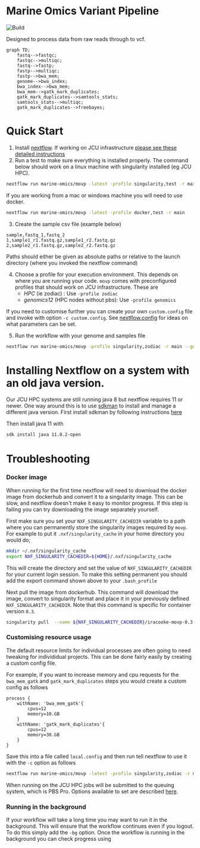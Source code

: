 # Marine Omics Variant Pipeline

![Build](https://github.com/marine-omics/movp/actions/workflows/main.yml/badge.svg)

Designed to process data from raw reads through to vcf. 

```mermaid
graph TD;
	fastq-->fastqc;
	fastqc-->multiqc;
	fastq-->fastp;
	fastp-->multiqc;
	fastp-->bwa_mem;
	genome-->bwa_index;
	bwa_index-->bwa_mem;
	bwa_mem-->gatk_mark_duplicates;
	gatk_mark_duplicates-->samtools_stats;
	samtools_stats-->multiqc;
	gatk_mark_duplicates-->freebayes;
```

# Quick Start

1. Install [nextflow](https://www.nextflow.io/). If working on JCU infrastructure [please see these detailed instructions](https://gist.github.com/iracooke/bec2b24a86eb682f7d3055eea15e61aa)
2. Run a test to make sure everything is installed properly. The command below should work on a linux machine with singularity installed (eg JCU HPC). 
```bash
nextflow run marine-omics/movp -latest -profile singularity,test -r main
```
If you are working from a mac or windows machine you will need to use docker. 
```bash
nextflow run marine-omics/movp -latest -profile docker,test -r main
```
3. Create the sample csv file (example below)
```
sample,fastq_1,fastq_2
1,sample1_r1.fastq.gz,sample1_r2.fastq.gz
2,sample2_r1.fastq.gz,sample2_r2.fastq.gz
```

Paths should either be given as absolute paths or relative to the launch directory (where you invoked the nextflow command)

4. Choose a profile for your execution environment. This depends on where you are running your code. `movp` comes with preconfigured profiles that should work on JCU infrastructure. These are
	- *HPC* (ie zodiac) : Use `-profile zodiac`
	- *genomics12* (HPC nodes without pbs): Use `-profile genomics`

If you need to customise further you can create your own `custom.config` file and invoke with option `-c custom.config`. See [nextflow.config](nextflow.config) for ideas on what parameters can be set.

5. Run the workflow with your genome and samples file
```bash
nextflow run marine-omics/movp -profile singularity,zodiac -r main --genome <genomefile> --samples <samples.csv> --outdir myoutputs
```

# Installing Nextflow on a system with an old java version.

Our JCU HPC systems are still running java 8 but nextflow requires 11 or newer. One way around this is to use [sdkman](https://sdkman.io/) to install and manage a different java version. First install sdkman by following instructions [here](https://sdkman.io/install)

Then install java 11 with
```bash
sdk install java 11.0.2-open
```

# Troubleshooting

### Docker image

When running for the first time nextflow will need to download the docker image from dockerhub and convert it to a singularity image. This can be slow, and nextflow doesn't make it easy to monitor progress.  If this step is failing you can try downloading the image separately yourself. 

First make sure you set your `NXF_SINGULARITY_CACHEDIR` variable to a path where you can permanently store the singularity images required by `movp`. For example to put it `.nxf/singularity_cache` in your home directory you would do;
```bash
mkdir ~/.nxf/singularity_cache
export NXF_SINGULARITY_CACHEDIR=${HOME}/.nxf/singularity_cache
```
This will create the directory and set the value of `NXF_SINGULARITY_CACHEDIR` for your current login session. To make this setting permanent you should add the export command shown above to your `.bash_profile` 

Next pull the image from dockerhub. This command will download the image, convert to singularity format and place it in your previously defined `NXF_SINGULARITY_CACHEDIR`.  Note that this command is specific for container version `0.3`. 
```bash
singularity pull  --name ${NXF_SINGULARITY_CACHEDIR}/iracooke-movp-0.3.img docker://iracooke/movp:0.3
```

### Customising resource usage

The default resource limits for individual processes are often going to need tweaking for individidual projects. This can be done fairly easily by creating a custom config file. 


For example, if you want to increase memory and cpu requests for the `bwa_mem_gatk` and `gatk_mark_duplicates` steps you would create a custom config as follows
```
process {
	withName: 'bwa_mem_gatk'{
		cpus=12
		memory=10.GB
	}
	withName: 'gatk_mark_duplicates'{
		cpus=12
		memory=30.GB
	}
}
```
Save this into a file called `local.config` and then run tell nextflow to use it with the `-c` option as follows

```bash
nextflow run marine-omics/movp -latest -profile singularity,zodiac -r main <genomefile> --samples <samples.csv> --outdir myoutputs -c local.config
```

When running on the JCU HPC jobs will be submitted to the queuing system, which is PBS Pro. Options available to set are described [here](https://www.nextflow.io/docs/latest/executor.html#pbs-pro). 


### Running in the background

If your workflow will take a long time you may want to run it in the background. This will ensure that the workflow continues even if you logout.  To do this simply add the `-bg` option. Once the workflow is running in the background you can check progress using
```bash

```

